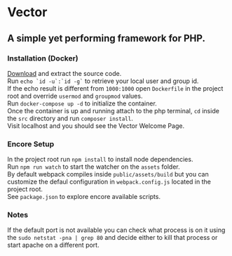# Vector
## A simple yet performing framework for PHP.

### Installation (Docker)
[Download](https://github.com/Yami-no-karuro/Vector/archive/refs/heads/master.zip) and extract the source code.  
Run `` echo `id -u`:`id -g` `` to retrieve your local user and group id.  
If the echo result is different from `` 1000:1000 `` open `` Dockerfile `` in the project root and override `` usermod `` and `` groupmod `` values.  
Run `` docker-compose up -d `` to initialize the container.  
Once the container is up and running attach to the php terminal, `` cd `` inside the `` src `` directory and run `` composer install ``.  
Visit localhost and you should see the Vector Welcome Page.  

### Encore Setup
In the project root run `` npm install `` to install node dependencies.  
Run `` npm run watch ``  to start the watcher on the `` assets `` folder.  
By default webpack compiles inside `` public/assets/build `` but you can customize the defaul configuration in `` webpack.config.js `` located in the project root.  
See `` package.json `` to explore encore available scripts.  

### Notes
If the default port is not available you can check what process is on it using the ``sudo netstat -pna | grep 80`` and decide either to kill that process or start apache on a different port.